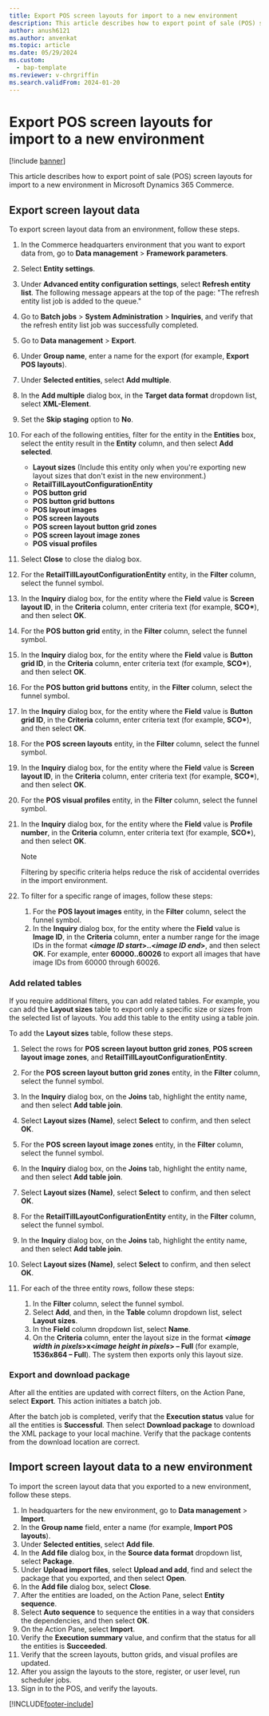 ```yaml
---
title: Export POS screen layouts for import to a new environment
description: This article describes how to export point of sale (POS) screen layouts for import to a new environment in Microsoft Dynamics 365 Commerce.
author: anush6121
ms.author: anvenkat 
ms.topic: article 
ms.date: 05/29/2024
ms.custom: 
  - bap-template
ms.reviewer: v-chrgriffin
ms.search.validFrom: 2024-01-20
---
```


# Export POS screen layouts for import to a new environment

[!include [banner](includes/banner.md)]

This article describes how to export point of sale (POS) screen layouts for import to a new environment in Microsoft Dynamics 365 Commerce.

## Export screen layout data

To export screen layout data from an environment, follow these steps.

1. In the Commerce headquarters environment that you want to export data from, go to **Data management** \> **Framework parameters**.
1. Select **Entity settings**.
1. Under **Advanced entity configuration settings**, select **Refresh entity list**. The following message appears at the top of the page: "The refresh entity list job is added to the queue."
1. Go to **Batch jobs** \> **System Administration** \> **Inquiries**, and verify that the refresh entity list job was successfully completed.
1. Go to **Data management** \> **Export**.
1. Under **Group name**, enter a name for the export (for example, **Export POS layouts**).
1. Under **Selected entities**, select **Add multiple**.
1. In the **Add multiple** dialog box, in the **Target data format** dropdown list, select **XML-Element**.
1. Set the **Skip staging** option to **No**.
1. For each of the following entities, filter for the entity in the **Entities** box, select the entity result in the **Entity** column, and then select **Add selected**.

    - **Layout sizes** (Include this entity only when you're exporting new layout sizes that don't exist in the new environment.)
    - **RetailTillLayoutConfigurationEntity**
    - **POS button grid**
    - **POS button grid buttons**
    - **POS layout images**
    - **POS screen layouts**
    - **POS screen layout button grid zones**
    - **POS screen layout image zones**
    - **POS visual profiles**

1. Select **Close** to close the dialog box.
1. For the **RetailTillLayoutConfigurationEntity** entity, in the **Filter** column, select the funnel symbol.
1. In the **Inquiry** dialog box, for the entity where the **Field** value is **Screen layout ID**, in the **Criteria** column, enter criteria text (for example, **SCO\***), and then select **OK**.
1. For the **POS button grid** entity, in the **Filter** column, select the funnel symbol.
1. In the **Inquiry** dialog box, for the entity where the **Field** value is **Button grid ID**, in the **Criteria** column, enter criteria text (for example, **SCO\***), and then select **OK**.
1. For the **POS button grid buttons** entity, in the **Filter** column, select the funnel symbol.
1. In the **Inquiry** dialog box, for the entity where the **Field** value is **Button grid ID**, in the **Criteria** column, enter criteria text (for example, **SCO\***), and then select **OK**.
1. For the **POS screen layouts** entity, in the **Filter** column, select the funnel symbol.
1. In the **Inquiry** dialog box, for the entity where the **Field** value is **Screen layout ID**, in the **Criteria** column, enter criteria text (for example, **SCO\***), and then select **OK**.
1. For the **POS visual profiles** entity, in the **Filter** column, select the funnel symbol.
1. In the **Inquiry** dialog box, for the entity where the **Field** value is **Profile number**, in the **Criteria** column, enter criteria text (for example, **SCO\***), and then select **OK**.

    > [!NOTE]
    > Filtering by specific criteria helps reduce the risk of accidental overrides in the import environment.

1. To filter for a specific range of images, follow these steps:

    1. For the **POS layout images** entity, in the **Filter** column, select the funnel symbol.
    1. In the **Inquiry** dialog box, for the entity where the **Field** value is **Image ID**, in the **Criteria** column, enter a number range for the image IDs in the format **\<*image ID start*\>..\<*image ID end*\>**, and then select **OK**. For example, enter **60000..60026** to export all images that have image IDs from 60000 through 60026.

### Add related tables

If you require additional filters, you can add related tables. For example, you can add the **Layout sizes** table to export only a specific size or sizes from the selected list of layouts. You add this table to the entity using a table join.

To add the **Layout sizes** table, follow these steps.

1. Select the rows for **POS screen layout button grid zones**, **POS screen layout image zones**, and **RetailTillLayoutConfigurationEntity**.
1. For the **POS screen layout button grid zones** entity, in the **Filter** column, select the funnel symbol.
1. In the **Inquiry** dialog box, on the **Joins** tab, highlight the entity name, and then select **Add table join**.
1. Select **Layout sizes (Name)**, select **Select** to confirm, and then select **OK**.
1. For the **POS screen layout image zones** entity, in the **Filter** column, select the funnel symbol.
1. In the **Inquiry** dialog box, on the **Joins** tab, highlight the entity name, and then select **Add table join**.
1. Select **Layout sizes (Name)**, select **Select** to confirm, and then select **OK**.
1. For the **RetailTillLayoutConfigurationEntity** entity, in the **Filter** column, select the funnel symbol.
1. In the **Inquiry** dialog box, on the **Joins** tab, highlight the entity name, and then select **Add table join**.
1. Select **Layout sizes (Name)**, select **Select** to confirm, and then select **OK**.
1. For each of the three entity rows, follow these steps:

    1. In the **Filter** column, select the funnel symbol.
    1. Select **Add**, and then, in the **Table** column dropdown list, select **Layout sizes**.
    1. In the **Field** column dropdown list, select **Name**. 
    1. On the **Criteria** column, enter the layout size in the format **\<*image width in pixels*\>x\<*image height in pixels*\> – Full** (for example, **1536x864 – Full**). The system then exports only this layout size.

### Export and download package

After all the entities are updated with correct filters, on the Action Pane, select **Export**. This action initiates a batch job.

After the batch job is completed, verify that the **Execution status** value for all the entities is **Successful**. Then select **Download package** to download the XML package to your local machine. Verify that the package contents from the download location are correct.

## Import screen layout data to a new environment

To import the screen layout data that you exported to a new environment, follow these steps.

1. In headquarters for the new environment, go to **Data management** \> **Import**.
1. In the **Group name** field, enter a name (for example, **Import POS layouts**).
1. Under **Selected entities**, select **Add file**.
1. In the **Add file** dialog box, in the **Source data format** dropdown list, select **Package**.
1. Under **Upload import files**, select **Upload and add**, find and select the package that you exported, and then select **Open**.
1. In the **Add file** dialog box, select **Close**.
1. After the entities are loaded, on the Action Pane, select **Entity sequence**.
1. Select **Auto sequence** to sequence the entities in a way that considers the dependencies, and then select **OK**.
1. On the Action Pane, select **Import**.
1. Verify the **Execution summary** value, and confirm that the status for all the entities is **Succeeded**.
1. Verify that the screen layouts, button grids, and visual profiles are updated.
1. After you assign the layouts to the store, register, or user level, run scheduler jobs.
1. Sign in to the POS, and verify the layouts.

[!INCLUDE[footer-include](../includes/footer-banner.md)]
